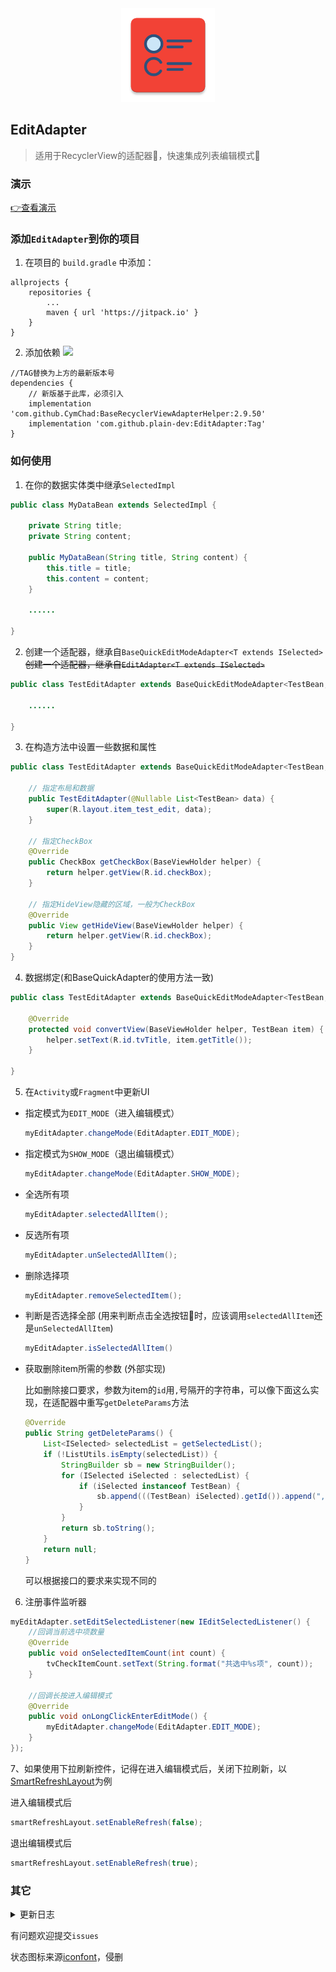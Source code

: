<div align="center">
  <img src="./app/src/main/ic_launcher-web.png" width='150px' alt="ic_launcher-web">
</div>

## EditAdapter

>适用于RecyclerView的适配器🚥，快速集成列表编辑模式🧾

### 演示

[👉查看演示](screenshot/demo.gif)

### 添加`EditAdapter`到你的项目

1. 在项目的 `build.gradle` 中添加：

```
allprojects {
    repositories {
	    ...
	    maven { url 'https://jitpack.io' }
    }
}
```

2. 添加依赖 [![](https://jitpack.io/v/plain-dev/EditAdapter.svg)](https://jitpack.io/#plain-dev/EditAdapter)

```
//TAG替换为上方的最新版本号
dependencies {
    // 新版基于此库，必须引入
    implementation 'com.github.CymChad:BaseRecyclerViewAdapterHelper:2.9.50'
    implementation 'com.github.plain-dev:EditAdapter:Tag'
}
```

### 如何使用

1. 在你的数据实体类中继承`SelectedImpl`

```java
public class MyDataBean extends SelectedImpl {

    private String title;
    private String content;

    public MyDataBean(String title, String content) {
        this.title = title;
        this.content = content;
    }

  	......
    
}
```

2. 创建一个适配器，继承自`BaseQuickEditModeAdapter<T extends ISelected>` ~~创建一个适配器，继承自`EditAdapter<T extends ISelected>`~~

```java
public class TestEditAdapter extends BaseQuickEditModeAdapter<TestBean, BaseViewHolder> {
    
  	......
      
}
```

3. 在构造方法中设置一些数据和属性

```java
public class TestEditAdapter extends BaseQuickEditModeAdapter<TestBean, BaseViewHolder> {

    // 指定布局和数据
    public TestEditAdapter(@Nullable List<TestBean> data) {
        super(R.layout.item_test_edit, data);
    }

    // 指定CheckBox
    @Override
    public CheckBox getCheckBox(BaseViewHolder helper) {
        return helper.getView(R.id.checkBox);
    }

    // 指定HideView隐藏的区域，一般为CheckBox
    @Override
    public View getHideView(BaseViewHolder helper) {
        return helper.getView(R.id.checkBox);
    }
}
```

4. 数据绑定(和BaseQuickAdapter的使用方法一致)

```java
public class TestEditAdapter extends BaseQuickEditModeAdapter<TestBean, BaseViewHolder> {

    @Override
    protected void convertView(BaseViewHolder helper, TestBean item) {
        helper.setText(R.id.tvTitle, item.getTitle());
    }

}
```

5. 在`Activity`或`Fragment`中更新UI

  - 指定模式为`EDIT_MODE`（进入编辑模式）

    ```java
    myEditAdapter.changeMode(EditAdapter.EDIT_MODE);
    ```

  - 指定模式为`SHOW_MODE`（退出编辑模式）

    ```java
    myEditAdapter.changeMode(EditAdapter.SHOW_MODE);
    ```

  - 全选所有项

    ```java
    myEditAdapter.selectedAllItem();
    ```

  - 反选所有项

    ```java
    myEditAdapter.unSelectedAllItem();
    ```

  - 删除选择项

    ```java
    myEditAdapter.removeSelectedItem();
    ```

  - 判断是否选择全部 (用来判断点击全选按钮🔘时，应该调用`selectedAllItem`还是`unSelectedAllItem`)

    ```java
    myEditAdapter.isSelectedAllItem()
    ```
    
  - 获取删除item所需的参数 (外部实现)
  
    比如删除接口要求，参数为item的`id`用`,`号隔开的字符串，可以像下面这么实现，在适配器中重写`getDeleteParams`方法
    
    ```java
    @Override
    public String getDeleteParams() {
        List<ISelected> selectedList = getSelectedList();
        if (!ListUtils.isEmpty(selectedList)) {
            StringBuilder sb = new StringBuilder();
            for (ISelected iSelected : selectedList) {
                if (iSelected instanceof TestBean) {
                    sb.append(((TestBean) iSelected).getId()).append(",");
                }
            }
            return sb.toString();
        }
        return null;
    }
    ```
    
    可以根据接口的要求来实现不同的

6. 注册事件监听器

```java
myEditAdapter.setEditSelectedListener(new IEditSelectedListener() {
  	//回调当前选中项数量
    @Override
    public void onSelectedItemCount(int count) {
        tvCheckItemCount.setText(String.format("共选中%s项", count));
    }
		
  	//回调长按进入编辑模式
    @Override
    public void onLongClickEnterEditMode() {
        myEditAdapter.changeMode(EditAdapter.EDIT_MODE);
    }
});
```

7、如果使用下拉刷新控件，记得在进入编辑模式后，关闭下拉刷新，以[SmartRefreshLayout](https://github.com/scwang90/SmartRefreshLayout)为例

进入编辑模式后

```java
smartRefreshLayout.setEnableRefresh(false);
```

退出编辑模式后

```java
smartRefreshLayout.setEnableRefresh(true);
```

### 其它

<details close>

<summary>
更新日志
</summary>

#### v1.0.4-stable

本次更新内容如下

重构代码，改为继承`BaseQuickAdapter`实现，功能更强大

#### v1.0.3-alpha

本次更新内容如下

- fix:手动选择全部item后，再次点击全选按钮无效的问题
- add:为解决上述bug，新增一个方法判断当前是否选择全部

#### v1.0.2-alpha

本次更新内容如下

- add:长按进入编辑模式
- add:设置空数据视图
- modify:优化代码逻辑

#### v1.0.1-alpha

本次更新内容如下

- fix:滑到最底部删除元素时发生"Inconsistency detected"的问题

#### v1.0-alpha

- ~~首个预览版~~
- 有些问题，请使用新版

</details>

有问题欢迎提交`issues`

状态图标来源[iconfont](https://www.iconfont.cn/)，侵删
